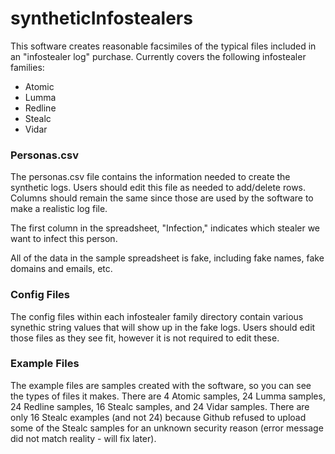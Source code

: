 # syntheticInfostealers
This software creates reasonable facsimiles of the typical files included in an "infostealer log" purchase. Currently covers the following infostealer families:
* Atomic
* Lumma
* Redline
* Stealc
* Vidar

### Personas.csv
The personas.csv file contains the information needed to create the synthetic logs. Users should edit this file as needed to add/delete rows. Columns should remain the same since those are used by the software to make a realistic log file.

The first column in the spreadsheet, "Infection," indicates which stealer we want to infect this person.

All of the data in the sample spreadsheet is fake, including fake names, fake domains and emails, etc.

### Config Files
The config files within each infostealer family directory contain various synethic string values that will show up in the fake logs. Users should edit those files as they see fit, however it is not required to edit these.

### Example Files
The example files are samples created with the software, so you can see the types of files it makes. There are 4 Atomic samples, 24 Lumma samples, 24 Redline samples, 16 Stealc samples, and 24 Vidar samples. There are only 16 Stealc examples (and not 24) because Github refused to upload some of the Stealc samples for an unknown security reason (error message did not match reality - will fix later).
